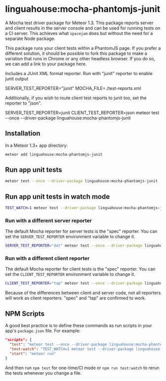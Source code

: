 # linguahouse:mocha-phantomjs-junit

A Mocha test driver package for Meteor 1.3. This package reports server and client results in the server console and can be used for running tests on a CI server. This achieves what `spacejam` does but without the need for a separate Node package.

This package runs your client tests within a PhantomJS page. If you prefer a different solution, it should be possible to fork this package to make a variation that runs in Chrome or any other headless browser. If you do so, we can add a link to your package here.

Includes a JUnit XML format reporter. Run with "junit" reporter to enable junit output

SERVER_TEST_REPORTER="junit" MOCHA_FILE=./test-reports.xml

Additionally, if you wish to route client test reports to junit too, set the reporter to "json".

SERVER_TEST_REPORTER=junit CLIENT_TEST_REPORTER=json meteor test --once --driver-package linguahouse:mocha-phantomjs-junit

## Installation

In a Meteor 1.3+ app directory:

```bash
meteor add linguahouse:mocha-phantomjs-junit
```

## Run app unit tests

```bash
meteor test --once --driver-package linguahouse:mocha-phantomjs-junit
```

## Run app unit tests in watch mode

```bash
TEST_WATCH=1 meteor test --driver-package linguahouse:mocha-phantomjs-junit
```

### Run with a different server reporter

The default Mocha reporter for server tests is the "spec" reporter. You can set the `SERVER_TEST_REPORTER` environment variable to change it.

```bash
SERVER_TEST_REPORTER="dot" meteor test --once --driver-package linguahouse:mocha-phantomjs-junit
```

### Run with a different client reporter

The default Mocha reporter for client tests is the "spec" reporter. You can set the `CLIENT_TEST_REPORTER` environment variable to change it.

```bash
CLIENT_TEST_REPORTER="tap" meteor test --once --driver-package linguahouse:mocha-phantomjs-junit
```

Because of the differences between client and server code, not all reporters will work as client reporters. "spec" and "tap" are confirmed to work.

## NPM Scripts

A good best practice is to define these commands as run scripts in your app's `package.json` file. For example:

```json
"scripts": {
  "test": "meteor test --once --driver-package linguahouse:mocha-phantomjs-junit",
  "test:watch": "TEST_WATCH=1 meteor test --driver-package linguahouse:mocha-phantomjs-junit",
  "start": "meteor run"
}
```

And then run `npm test` for one-time/CI mode or `npm run test:watch` to rerun the tests whenever you change a file.
